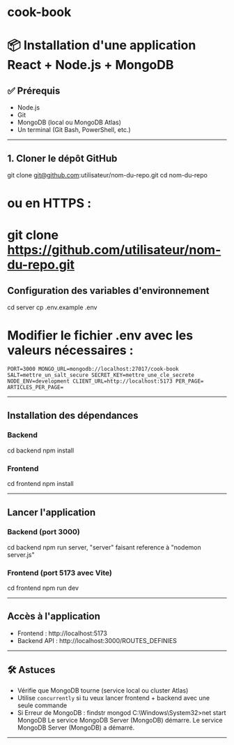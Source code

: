 # cook-book
# 📦 Installation d'une application React + Node.js + MongoDB

## ✅ Prérequis

- Node.js
- Git
- MongoDB (local ou MongoDB Atlas)
- Un terminal (Git Bash, PowerShell, etc.)

---

## 1. Cloner le dépôt GitHub

git clone git@github.com:utilisateur/nom-du-repo.git
cd nom-du-repo

# ou en HTTPS :
# git clone https://github.com/utilisateur/nom-du-repo.git

## Configuration des variables d'environnement

cd server
cp .env.example .env

# Modifier le fichier .env avec les valeurs nécessaires :

`PORT=3000
MONGO_URL=mongodb://localhost:27017/cook-book
SALT=mettre_un_salt_secure
SECRET_KEY=mettre_une_cle_secrete
NODE_ENV=development
CLIENT_URL=http://localhost:5173
PER_PAGE=
ARTICLES_PER_PAGE=`

---

## Installation des dépendances

### Backend

cd backend
npm install

### Frontend

cd frontend
npm install

---

## Lancer l'application

### Backend (port 3000)

cd backend
npm run server, "server" faisant reference à "nodemon server.js"

### Frontend (port 5173 avec Vite)

cd frontend
npm run dev

---

## Accès à l'application

- Frontend : http://localhost:5173
- Backend API : http://localhost:3000/ROUTES_DEFINIES
---

## 🛠 Astuces

- Vérifie que MongoDB tourne (service local ou cluster Atlas)
- Utilise `concurrently` si tu veux lancer frontend + backend avec une seule commande
- Si Erreur de MongoDB : 
                        findstr mongod
                        C:\Windows\System32>net start MongoDB
                        Le service MongoDB Server (MongoDB) démarre.
                        Le service MongoDB Server (MongoDB) a démarré.

---